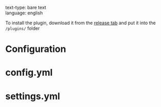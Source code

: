 text-type: bare text  
language: english  

To install the plugin, download it from the [release tab](https://github.com/trainerlord/WorldSystem/releases) and put it into the `/plugins/` folder

# Configuration


# config.yml

# settings.yml